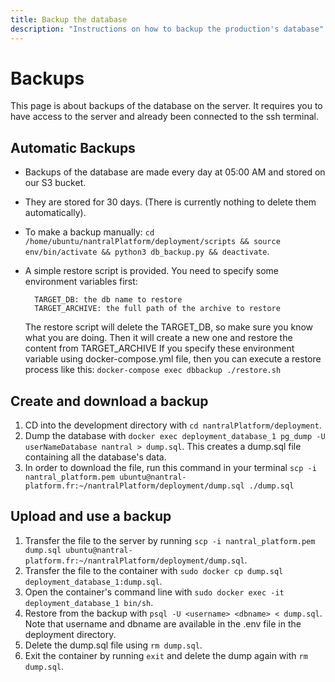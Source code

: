 ```yaml
---
title: Backup the database
description: "Instructions on how to backup the production's database"
---
```


# Backups

This page is about backups of the database on the server. It requires you to have access to the server and already been connected to the ssh terminal.

## Automatic Backups

- Backups of the database are made every day at 05:00 AM and stored on our S3 bucket.
- They are stored for 30 days. (There is currently nothing to delete them automatically).
- To make a backup manually: `cd /home/ubuntu/nantralPlatform/deployment/scripts && source env/bin/activate && python3 db_backup.py && deactivate`.

- A simple restore script is provided. You need to specify some environment variables first:
  ```
    TARGET_DB: the db name to restore
    TARGET_ARCHIVE: the full path of the archive to restore
  ```
  The restore script will delete the TARGET_DB, so make sure you know what you are doing. Then it will create a new one and restore the content from TARGET_ARCHIVE
  If you specify these environment variable using docker-compose.yml file, then you can execute a restore process like this:
  `docker-compose exec dbbackup ./restore.sh`

## Create and download a backup

1. CD into the development directory with `cd nantralPlatform/deployment`.
2. Dump the database with `docker exec deployment_database_1 pg_dump -U userNameDatabase nantral > dump.sql`.
   This creates a dump.sql file containing all the database's data.
3. In order to download the file, run this command in your terminal `scp -i nantral_platform.pem ubuntu@nantral-platform.fr:~/nantralPlatform/deployment/dump.sql ./dump.sql`

## Upload and use a backup

1. Transfer the file to the server by running `scp -i nantral_platform.pem dump.sql ubuntu@nantral-platform.fr:~/nantralPlatform/deployment/dump.sql`.
2. Transfer the file to the container with `sudo docker cp dump.sql deployment_database_1:dump.sql`.
3. Open the container's command line with `sudo docker exec -it deployment_database_1 bin/sh`.
4. Restore from the backup with `psql -U <username> <dbname> < dump.sql`.
   Note that username and dbname are available in the .env file in the deployment directory.
5. Delete the dump.sql file using `rm dump.sql`.
6. Exit the container by running `exit` and delete the dump again with `rm dump.sql`.
